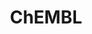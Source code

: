 ---
bigquery: https://console.cloud.google.com/bigquery?p=patents-public-data&d=ebi_chembl&page=dataset
citation: '"The ChEMBL database in 2017." Anna Gaulton, Anne Hersey, Michał Nowotka,
  A Patrícia Bento, Jon Chambers, David Mendez, Prudence Mutowo, Francis Atkinson,
  Louisa J Bellis, Elena Cibrián-Uhalte, Mark Davies, Nathan Dedman, Anneli Karlsson,
  María Paula Magariños, John P Overington, George Papadatos, Ines Smit, Andrew R
  Leach Nucleic acids Research (2017) 45 (Database Issue), D945-D954'
contributors: European Bioinformatics Institute
cost: None
description: ChEMBL Data is a manually curated database of small molecules used in
  drug discovery, including information about existing patented drugs.
documentation: 'schema: https://www.ebi.ac.uk/chembl/db_schema


  '
last_edit: Mon, 04 Apr 2022 19:07:30 GMT
location: https://console.cloud.google.com/marketplace/product/google_patents_public_datasets/chembl
maintained_by: EMBL-EBI, an outstation of European Molecular Biology Laboratory
related_publications: '

  ChEMBL: towards direct deposition of bioassay data.


  Mendez D, Gaulton A, Bento AP, Chambers J, De Veij M, Félix E, Magariños MP, Mosquera
  JF, Mutowo P, Nowotka M, Gordillo-Marañón M, Hunter F, Junco L, Mugumbate G, Rodriguez-Lopez
  M, Atkinson F, Bosc N, Radoux CJ, Segura-Cabrera A, Hersey A, Leach AR.


  — Nucleic Acids Res. 2019; 47(D1):D930-D940. doi: 10.1093/nar/gky1075

  '
schema_fields: '[''assay_param_id'', ''indref_id'', ''drug_product_flag'', ''targrel_id'',
  ''assay_cell_type'', ''num_alerts'', ''chebi_par_id'', ''mol_atc_id'', ''who_name'',
  ''cx_most_bpka'', ''hba'', ''standard_text_value'', ''mec_id'', ''standard_inchi'',
  ''issue'', ''as_id'', ''assay_id'', ''trade_name'', ''protclasssyn_id'', ''activity_comment'',
  ''comp_go_id'', ''research_stem'', ''assay_subcellular_fraction'', ''uo_units'',
  ''approval_date'', ''sequence'', ''cidx'', ''withdrawn_reason'', ''confidence'',
  ''source'', ''disease_efficacy'', ''pubmed_id'', ''indication_class'', ''warning_year'',
  ''withdrawn_year'', ''country'', ''homologue'', ''class_type'', ''l5'', ''mc_tax_id'',
  ''rgid'', ''mechanism_of_action'', ''std_act_id'', ''rtb'', ''syn_type'', ''active_molregno'',
  ''submission_date'', ''related_tid'', ''cell_ontology_id'', ''molecular_species'',
  ''assay_class_id'', ''structure_type'', ''topical'', ''curation_comment'', ''parent_molregno'',
  ''major_class'', ''usan_stem_id'', ''log_id'', ''level2_description'', ''product_id'',
  ''standard_units'', ''target_desc'', ''normal_range_max'', ''efo_term'', ''targcomp_id'',
  ''protein_class_desc'', ''entity_id'', ''atc_code'', ''publication_number'', ''enzyme_name'',
  ''bei'', ''data_validity_comment'', ''updated_by'', ''cx_logp'', ''src_short_name'',
  ''parenteral'', ''parent_type'', ''usan_substem'', ''chirality'', ''l7'', ''volume'',
  ''level5'', ''molecular_mechanism'', ''aidx'', ''bto_id'', ''metref_id'', ''relationship'',
  ''ad_type'', ''result_flag'', ''oral'', ''compound_key'', ''previous_company'',
  ''target_mapping'', ''record_id'', ''pchembl_value'', ''dosage_form'', ''stem'',
  ''synonyms'', ''warning_country'', ''sequence_md5sum'', ''tid'', ''mol_frac_id'',
  ''natural_product'', ''published_units'', ''orig_description'', ''assay_organism'',
  ''frac_class_id'', ''doc_type'', ''cellosaurus_id'', ''domain_id'', ''cpd_str_alert_id'',
  ''species_group_flag'', ''assay_strain'', ''clo_id'', ''num_lipinski_ro5_violations'',
  ''src_compound_id'', ''route'', ''canonical_smiles'', ''cl_lincs_id'', ''doi'',
  ''label'', ''name'', ''pref_name'', ''assay_category'', ''class_level'', ''title'',
  ''component_type'', ''dosed_ingredient'', ''hrac_class_id'', ''upper_value'', ''substrate_record_id'',
  ''stem_class'', ''alogp'', ''oc_id'', ''max_phase'', ''full_mwt'', ''res_stem_id'',
  ''molecule_type'', ''site_name'', ''enzyme_tid'', ''cell_name'', ''comp_class_id'',
  ''active_ingredient'', ''qed_weighted'', ''usan_stem'', ''mw_monoisotopic'', ''mc_target_name'',
  ''drugind_id'', ''idx'', ''inorganic_flag'', ''standard_flag'', ''patent_no'', ''src_description'',
  ''formulation_id'', ''compsyn_id'', ''patent_use_code'', ''drug_substance_flag'',
  ''units'', ''company'', ''alert_name'', ''target_type'', ''site_residues'', ''level3_description'',
  ''parameter_type'', ''withdrawn_country'', ''prediction_method'', ''ref_id'', ''standard_type'',
  ''subgroup'', ''who_extra'', ''relationship_desc'', ''prodrug'', ''predbind_id'',
  ''cell_source_organism'', ''warnref_id'', ''year'', ''mutation'', ''molsyn_id'',
  ''standard_upper_value'', ''drug_record_id'', ''delist_flag'', ''mol_hrac_id'',
  ''ref_type'', ''db_source'', ''lle'', ''molfile'', ''met_conversion'', ''actsm_id'',
  ''hbd'', ''accession'', ''irac_code'', ''variant_id'', ''warning_class'', ''last_page'',
  ''level2'', ''prod_pat_id'', ''doc_id'', ''cell_id'', ''aspect'', ''curated_by'',
  ''level1_description'', ''l3'', ''domain_type'', ''molregno'', ''usan_year'', ''toid'',
  ''description'', ''sei'', ''warning_type'', ''component_synonym'', ''domain_name'',
  ''max_phase_for_ind'', ''value'', ''src_id'', ''chembl_id'', ''start_position'',
  ''type'', ''innovator_company'', ''l6'', ''acd_most_apka'', ''mc_target_type'',
  ''black_box_warning'', ''met_comment'', ''go_id'', ''tissue_id'', ''ddd_comment'',
  ''first_in_class'', ''hbd_lipinski'', ''pathway_id'', ''db_version'', ''mc_organism'',
  ''l8'', ''warning_description'', ''frac_code'', ''bao_format'', ''mecref_id'', ''mesh_heading'',
  ''published_type'', ''set_name'', ''heavy_atoms'', ''level3'', ''version'', ''patent_id'',
  ''source_domain_id'', ''applicant_full_name'', ''l1'', ''withdrawn_flag'', ''mechanism_comment'',
  ''alert_id'', ''helm_notation'', ''withdrawn_class'', ''usan_stem_definition'',
  ''mol_irac_id'', ''isoform'', ''normal_range_min'', ''domain_description'', ''mc_target_accession'',
  ''comments'', ''nda_type'', ''protein_class_synonym'', ''parent_id'', ''updated_on'',
  ''relationship_type'', ''assay_tissue'', ''compd_id'', ''annotation'', ''assay_test_type'',
  ''acd_most_bpka'', ''path'', ''parent_go_id'', ''abstract'', ''standard_relation'',
  ''published_relation'', ''cx_logd'', ''parameter_value'', ''cell_source_tissue'',
  ''confidence_score'', ''text_value'', ''entity_type'', ''assay_tax_id'', ''priority'',
  ''journal'', ''l2'', ''ddd_value'', ''short_name'', ''cx_most_apka'', ''assay_source'',
  ''bao_id'', ''qudt_units'', ''uberon_id'', ''bao_endpoint'', ''ddd_admr'', ''activity_count'',
  ''acd_logp'', ''last_active'', ''tax_id'', ''direct_interaction'', ''selectivity_comment'',
  ''ref_url'', ''activity_id'', ''biocomp_id'', ''relation'', ''assay_desc'', ''polymer_flag'',
  ''binding_site_comment'', ''downgraded'', ''ddd_id'', ''stat'', ''status'', ''hba_lipinski'',
  ''caloha_id'', ''aromatic_rings'', ''organism'', ''level4_description'', ''met_id'',
  ''metabolite_record_id'', ''mesh_id'', ''tbl'', ''first_approval'', ''definition'',
  ''authors'', ''strength'', ''patent_expire_date'', ''potential_duplicate'', ''smid'',
  ''standard_value'', ''end_position'', ''l4'', ''ro3_pass'', ''mw_freebase'', ''creation_date'',
  ''availability_type'', ''published_value'', ''co_stem_id'', ''compound_name'', ''assay_type'',
  ''acd_logd'', ''sitecomp_id'', ''le'', ''job_id'', ''alert_set_id'', ''ass_cls_map_id'',
  ''site_id'', ''therapeutic_flag'', ''component_id'', ''ingredient'', ''smarts'',
  ''ddd_units'', ''ap_id'', ''first_page'', ''ridx'', ''cell_description'', ''standard_inchi_key'',
  ''cell_source_tax_id'', ''num_ro5_violations'', ''level1'', ''psa'', ''efo_id'',
  ''src_assay_id'', ''tid_fixed'', ''irac_class_id'', ''protein_class_id'', ''full_molformula'',
  ''hrac_code'', ''warning_id'', ''level4'', ''pathway_key'', ''action_type'']'
shortname: chembl
tags:
- biotechnology
- health
- chemical
- bioinformatics
- medical
terms_of_use: CC BY-SA 3.0
title: ChEMBL
uuid: e232a192-965c-4ec9-904c-155b6dfe56c5
---